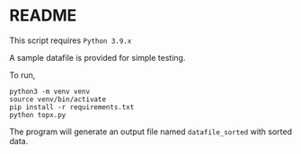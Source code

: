# README

This script requires `Python 3.9.x`

A sample datafile is provided for simple testing.

To run, 
```
python3 -m venv venv
source venv/bin/activate
pip install -r requirements.txt
python topx.py
```

The program will generate an output file named `datafile_sorted` with sorted data.

